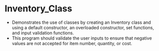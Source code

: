 # Inventory_Class
* Demonstrates the use of classes by creating an Inventory class and using a 
default constructor, an overloaded constructor, set functions, and input validation functions.
* This program should validate the user inputs to ensure that negative values are not accepted for item number, quantity, or cost.
